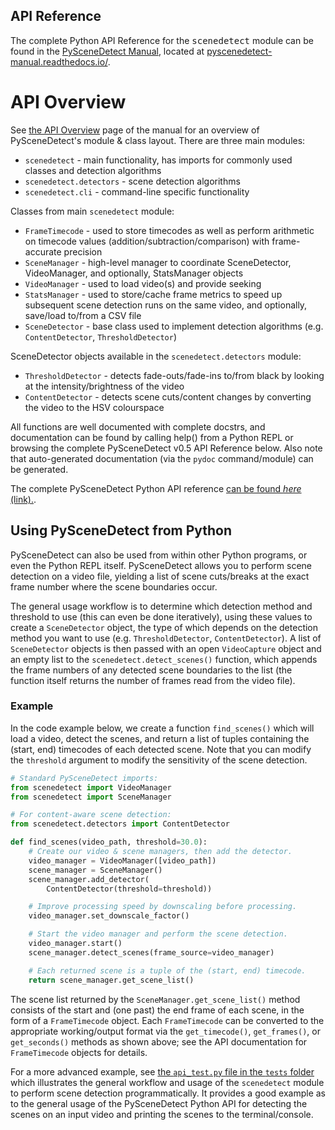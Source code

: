 

API Reference
----------------------------------------------------------

<div class="important">
The complete Python API Reference <span class="fa fa-book"> for the <tt>scenedetect</tt> module can be found in the <a href="http://pyscenedetect-manual.readthedocs.io/" alt="Manual Link">PySceneDetect Manual</a>, located at <a href="http://pyscenedetect-manual.readthedocs.io/" alt="Manual Link">pyscenedetect-manual.readthedocs.io/</a>.
</div>

API Overview
==========================================================

See [the API Overview](https://pyscenedetect.readthedocs.io/projects/Manual/en/latest/api.html) page of the manual for an overview of PySceneDetect's module & class layout.  There are three main modules:

 - `scenedetect` - main functionality, has imports for commonly used classes and detection algorithms
 - `scenedetect.detectors` - scene detection algorithms
 - `scenedetect.cli` - command-line specific functionality

Classes from main `scenedetect` module:

 - `FrameTimecode` - used to store timecodes as well as perform arithmetic on timecode values (addition/subtraction/comparison) with frame-accurate precision
 - `SceneManager` - high-level manager to coordinate SceneDetector, VideoManager, and optionally, StatsManager objects
 - `VideoManager` - used to load video(s) and provide seeking
 - `StatsManager` - used to store/cache frame metrics to speed up subsequent scene detection runs on the same video, and optionally, save/load to/from a CSV file
 - `SceneDetector` - base class used to implement detection algorithms (e.g. `ContentDetector`, `ThresholdDetector`)

SceneDetector objects available in the `scenedetect.detectors` module:

 - `ThresholdDetector` - detects fade-outs/fade-ins to/from black by looking at the intensity/brightness of the video
 - `ContentDetector` - detects scene cuts/content changes by converting the video to the HSV colourspace

 All functions are well documented with complete docstrs, and documentation can be found by calling help() from a Python REPL or browsing the complete PySceneDetect v0.5 API Reference below.  Also note that auto-generated documentation (via the `pydoc` command/module) can be generated.

The complete PySceneDetect Python API reference [can be found *here* (link).](https://pyscenedetect-manual.readthedocs.io/).


Using PySceneDetect from Python
----------------------------------------------------------

PySceneDetect can also be used from within other Python programs, or even the Python REPL itself.  PySceneDetect allows you to perform scene detection on a video file, yielding a list of scene cuts/breaks at the exact frame number where the scene boundaries occur.

The general usage workflow is to determine which detection method and threshold to use (this can even be done iteratively), using these values to create a `SceneDetector` object, the type of which depends on the detection method you want to use (e.g. `ThresholdDetector`, `ContentDetector`).  A list of `SceneDetector` objects is then passed with an open `VideoCapture` object and an empty list to the `scenedetect.detect_scenes()` function, which appends the frame numbers of any detected scene boundaries to the list (the function itself returns the number of frames read from the video file).


### Example


In the code example below, we create a function `find_scenes()` which will
load a video, detect the scenes, and return a list of tuples containing the
(start, end) timecodes of each detected scene.  Note that you can modify
the `threshold` argument to modify the sensitivity of the scene detection.

```python
# Standard PySceneDetect imports:
from scenedetect import VideoManager
from scenedetect import SceneManager

# For content-aware scene detection:
from scenedetect.detectors import ContentDetector

def find_scenes(video_path, threshold=30.0):
    # Create our video & scene managers, then add the detector.
    video_manager = VideoManager([video_path])
    scene_manager = SceneManager()
    scene_manager.add_detector(
        ContentDetector(threshold=threshold))

    # Improve processing speed by downscaling before processing.
    video_manager.set_downscale_factor()

    # Start the video manager and perform the scene detection.
    video_manager.start()
    scene_manager.detect_scenes(frame_source=video_manager)

    # Each returned scene is a tuple of the (start, end) timecode.
    return scene_manager.get_scene_list()
```


The scene list returned by the `SceneManager.get_scene_list()` method consists of the start and (one past) the end frame of each scene, in the form of a `FrameTimecode` object.  Each `FrameTimecode` can be converted to the appropriate working/output format via the `get_timecode()`, `get_frames()`, or `get_seconds()` methods as shown above; see the API documentation for `FrameTimecode` objects for details.


For a more advanced example, see [the `api_test.py` file in the `tests` folder](https://github.com/Breakthrough/PySceneDetect/blob/master/tests/api_test.py) which illustrates the general workflow and usage of the `scenedetect` module to perform scene detection programmatically.  It provides a good example as to the general usage of the PySceneDetect Python API for detecting the scenes on an input video and printing the scenes to the terminal/console.
